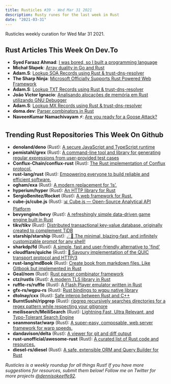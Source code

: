 ```yaml
---
title: Rusticles #39 - Wed Mar 31 2021
description: Rusty runes for the last week in Rust
date: "2021-03-31"
---
```


Rusticles weekly curation for Wed Mar 31 2021.

## Rust Articles This Week On Dev.To

- **Syed Faraaz Ahmad**: [I was bored, so I built a programming language](https://dev.to/faraazahmad/i-was-bored-so-i-built-my-own-programming-language-30f1)
- **Michał Słapek**: [Array duality in Go and Rust](https://dev.to/mslapek/array-duality-in-go-and-rust-4pep)
- **Adam.S**: [Lookup SOA Records using Rust & trust-dns-resolver](https://dev.to/basman/lookup-soa-records-using-rust-trust-dns-resolver-2ggj)
- **The Sharp Ninja**: [Microsoft Officially Supports Rust Powered Web Framework](https://dev.to/sharpninja/microsoft-officially-supports-rust-powered-web-framework-1nm4)
- **Adam.S**: [Lookup TXT Records using Rust & trust-dns-resolver](https://dev.to/basman/lookup-txt-records-using-rust-trust-dns-resolver-1mhk)
- **João Victor Ignacio**: [Analisando alocações de memória em Rust utilizando GNU Debugger](https://dev.to/ignaciojvig/analisando-alocacoes-de-memoria-em-rust-utilizando-gnu-debugger-34kb)
- **Adam.S**: [Lookup MX Records using Rust & trust-dns-resolver](https://dev.to/basman/lookup-mx-records-using-rust-trust-dns-resolver-30c8)
- **doma.dev**: [Parser combinators in Rust](https://dev.to/doma/parser-combinators-in-rust-1f2e)
- **NaveenKumar Namachivayam ⚡**: [Are you ready for a Goose Attack?](https://dev.to/qainsights/are-you-ready-for-a-goose-attack-4afh)

## Trending Rust Repositories This Week On Github

- **denoland/deno** (Rust): [A secure JavaScript and TypeScript runtime](https://github.com/denoland/deno)
- **pemistahl/grex** (Rust): [A command-line tool and library for generating regular expressions from user-provided test cases](https://github.com/pemistahl/grex)
- **Conflux-Chain/conflux-rust** (Rust): [The Rust implementation of Conflux protocol.](https://github.com/Conflux-Chain/conflux-rust)
- **rust-lang/rust** (Rust): [Empowering everyone to build reliable and efficient software.](https://github.com/rust-lang/rust)
- **ogham/exa** (Rust): [A modern replacement for ‘ls’.](https://github.com/ogham/exa)
- **hyperium/hyper** (Rust): [An HTTP library for Rust](https://github.com/hyperium/hyper)
- **SergioBenitez/Rocket** (Rust): [A web framework for Rust.](https://github.com/SergioBenitez/Rocket)
- **cube-js/cube.js** (Rust): [📊 Cube.js — Open-Source Analytical API Platform](https://github.com/cube-js/cube.js)
- **bevyengine/bevy** (Rust): [A refreshingly simple data-driven game engine built in Rust](https://github.com/bevyengine/bevy)
- **tikv/tikv** (Rust): [Distributed transactional key-value database, originally created to complement TiDB](https://github.com/tikv/tikv)
- **starship/starship** (Rust): [☄🌌️ The minimal, blazing-fast, and infinitely customizable prompt for any shell!](https://github.com/starship/starship)
- **sharkdp/fd** (Rust): [A simple, fast and user-friendly alternative to 'find'](https://github.com/sharkdp/fd)
- **cloudflare/quiche** (Rust): [🥧 Savoury implementation of the QUIC transport protocol and HTTP/3](https://github.com/cloudflare/quiche)
- **rust-lang/mdBook** (Rust): [Create book from markdown files. Like Gitbook but implemented in Rust](https://github.com/rust-lang/mdBook)
- **Geal/nom** (Rust): [Rust parser combinator framework](https://github.com/Geal/nom)
- **ctz/rustls** (Rust): [A modern TLS library in Rust](https://github.com/ctz/rustls)
- **ruffle-rs/ruffle** (Rust): [A Flash Player emulator written in Rust](https://github.com/ruffle-rs/ruffle)
- **gfx-rs/wgpu-rs** (Rust): [Rust bindings to wgpu native library](https://github.com/gfx-rs/wgpu-rs)
- **dtolnay/cxx** (Rust): [Safe interop between Rust and C++](https://github.com/dtolnay/cxx)
- **BurntSushi/ripgrep** (Rust): [ripgrep recursively searches directories for a regex pattern while respecting your gitignore](https://github.com/BurntSushi/ripgrep)
- **meilisearch/MeiliSearch** (Rust): [Lightning Fast, Ultra Relevant, and Typo-Tolerant Search Engine](https://github.com/meilisearch/MeiliSearch)
- **seanmonstar/warp** (Rust): [A super-easy, composable, web server framework for warp speeds.](https://github.com/seanmonstar/warp)
- **dandavison/delta** (Rust): [A viewer for git and diff output](https://github.com/dandavison/delta)
- **rust-unofficial/awesome-rust** (Rust): [A curated list of Rust code and resources.](https://github.com/rust-unofficial/awesome-rust)
- **diesel-rs/diesel** (Rust): [A safe, extensible ORM and Query Builder for Rust](https://github.com/diesel-rs/diesel)

_Rusticles is a weekly roundup for all things Rust! If you have more suggestions for resources, submit them below! Follow me on Twitter for more projects [@dennisokeeffe92](https://twitter.com/dennisokeeffe92)._